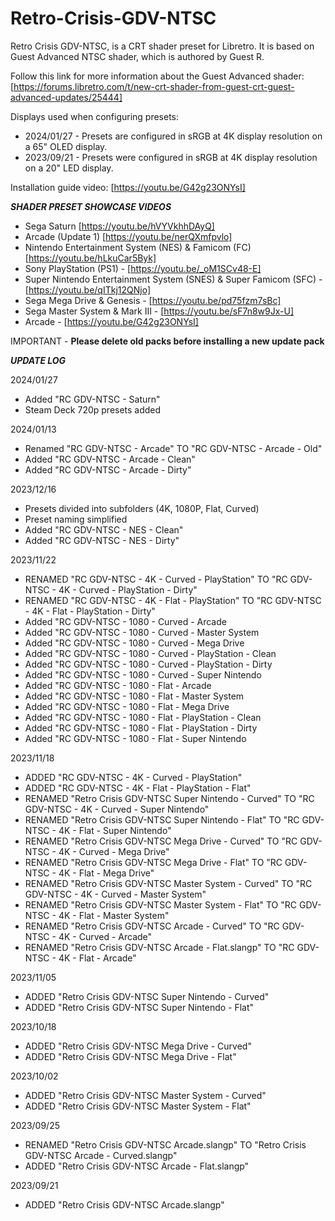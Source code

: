 # Retro-Crisis-GDV-NTSC
Retro Crisis GDV-NTSC, is a CRT shader preset for Libretro. It is based on Guest Advanced NTSC shader, which is authored by Guest R.

Follow this link for more information about the Guest Advanced shader:
[https://forums.libretro.com/t/new-crt-shader-from-guest-crt-guest-advanced-updates/25444]

Displays used when configuring presets:
- 2024/01/27 - Presets are configured in sRGB at 4K display resolution on a 65" OLED display.
- 2023/09/21 - Presets were configured in sRGB at 4K display resolution on a 20" LED display.

Installation guide video:
[https://youtu.be/G42g23ONYsI]



**_SHADER PRESET SHOWCASE VIDEOS_**
- Sega Saturn [https://youtu.be/hVYVkhhDAyQ]
- Arcade (Update 1) [https://youtu.be/nerQXmfpvlo]
- Nintendo Entertainment System (NES) & Famicom (FC) [https://youtu.be/hLkuCar5Byk]
- Sony PlayStation (PS1) - [https://youtu.be/_oM1SCv48-E]
- Super Nintendo Entertainment System (SNES) & Super Famicom (SFC) - [https://youtu.be/qITkj12QNjo]
- Sega Mega Drive & Genesis - [https://youtu.be/pd75fzm7sBc]
- Sega Master System & Mark III - [https://youtu.be/sF7n8w9Jx-U]
- Arcade - [https://youtu.be/G42g23ONYsI]



IMPORTANT - **Please delete old packs before installing a new update pack**



**_UPDATE LOG_**

2024/01/27
- Added "RC GDV-NTSC - Saturn"
- Steam Deck 720p presets added

2024/01/13
- Renamed "RC GDV-NTSC - Arcade" TO "RC GDV-NTSC - Arcade - Old"
- Added "RC GDV-NTSC - Arcade - Clean"
- Added "RC GDV-NTSC - Arcade - Dirty"

2023/12/16
- Presets divided into subfolders (4K, 1080P, Flat, Curved)
- Preset naming simplified
- Added "RC GDV-NTSC - NES - Clean"
- Added "RC GDV-NTSC - NES - Dirty"

2023/11/22
- RENAMED "RC GDV-NTSC - 4K - Curved - PlayStation" TO "RC GDV-NTSC - 4K - Curved - PlayStation - Dirty"
- RENAMED "RC GDV-NTSC - 4K - Flat - PlayStation" TO "RC GDV-NTSC - 4K - Flat - PlayStation - Dirty"
- Added "RC GDV-NTSC - 1080 - Curved - Arcade
- Added "RC GDV-NTSC - 1080 - Curved - Master System
- Added "RC GDV-NTSC - 1080 - Curved - Mega Drive
- Added "RC GDV-NTSC - 1080 - Curved - PlayStation - Clean
- Added "RC GDV-NTSC - 1080 - Curved - PlayStation - Dirty
- Added "RC GDV-NTSC - 1080 - Curved - Super Nintendo
- Added "RC GDV-NTSC - 1080 - Flat - Arcade
- Added "RC GDV-NTSC - 1080 - Flat - Master System
- Added "RC GDV-NTSC - 1080 - Flat - Mega Drive
- Added "RC GDV-NTSC - 1080 - Flat - PlayStation - Clean
- Added "RC GDV-NTSC - 1080 - Flat - PlayStation - Dirty
- Added "RC GDV-NTSC - 1080 - Flat - Super Nintendo

2023/11/18
- ADDED "RC GDV-NTSC - 4K - Curved - PlayStation"
- ADDED "RC GDV-NTSC - 4K - Flat - PlayStation - Flat"
- RENAMED "Retro Crisis GDV-NTSC Super Nintendo - Curved" TO "RC GDV-NTSC - 4K - Curved - Super Nintendo"
- RENAMED "Retro Crisis GDV-NTSC Super Nintendo - Flat" TO "RC GDV-NTSC - 4K - Flat - Super Nintendo"
- RENAMED "Retro Crisis GDV-NTSC Mega Drive - Curved" TO "RC GDV-NTSC - 4K - Curved - Mega Drive"
- RENAMED "Retro Crisis GDV-NTSC Mega Drive - Flat" TO "RC GDV-NTSC - 4K - Flat - Mega Drive"
- RENAMED "Retro Crisis GDV-NTSC Master System - Curved" TO "RC GDV-NTSC - 4K - Curved - Master System"
- RENAMED "Retro Crisis GDV-NTSC Master System - Flat" TO "RC GDV-NTSC - 4K - Flat - Master System"
- RENAMED "Retro Crisis GDV-NTSC Arcade - Curved" TO "RC GDV-NTSC - 4K - Curved - Arcade"
- RENAMED "Retro Crisis GDV-NTSC Arcade - Flat.slangp" TO "RC GDV-NTSC - 4K - Flat - Arcade"

2023/11/05
- ADDED "Retro Crisis GDV-NTSC Super Nintendo - Curved"
- ADDED "Retro Crisis GDV-NTSC Super Nintendo - Flat"

2023/10/18
- ADDED "Retro Crisis GDV-NTSC Mega Drive - Curved"
- ADDED "Retro Crisis GDV-NTSC Mega Drive - Flat"

2023/10/02
- ADDED "Retro Crisis GDV-NTSC Master System - Curved"
- ADDED "Retro Crisis GDV-NTSC Master System - Flat"

2023/09/25
- RENAMED "Retro Crisis GDV-NTSC Arcade.slangp" TO "Retro Crisis GDV-NTSC Arcade - Curved.slangp"
- ADDED "Retro Crisis GDV-NTSC Arcade - Flat.slangp"

2023/09/21
- ADDED "Retro Crisis GDV-NTSC Arcade.slangp"
